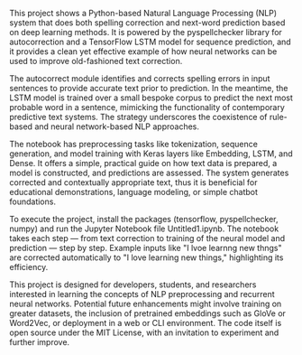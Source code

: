 This project shows a Python-based Natural Language Processing (NLP) system that does both spelling correction and next-word prediction based on deep learning methods. It is powered by the pyspellchecker library for autocorrection and a TensorFlow LSTM model for sequence prediction, and it provides a clean yet effective example of how neural networks can be used to improve old-fashioned text correction.

The autocorrect module identifies and corrects spelling errors in input sentences to provide accurate text prior to prediction. In the meantime, the LSTM model is trained over a small bespoke corpus to predict the next most probable word in a sentence, mimicking the functionality of contemporary predictive text systems. The strategy underscores the coexistence of rule-based and neural network-based NLP approaches.

The notebook has preprocessing tasks like tokenization, sequence generation, and model training with Keras layers like Embedding, LSTM, and Dense. It offers a simple, practical guide on how text data is prepared, a model is constructed, and predictions are assessed. The system generates corrected and contextually appropriate text, thus it is beneficial for educational demonstrations, language modeling, or simple chatbot foundations.

To execute the project, install the packages (tensorflow, pyspellchecker, numpy) and run the Jupyter Notebook file Untitled1.ipynb. The notebook takes each step — from text correction to training of the neural model and prediction — step by step. Example inputs like "I lvoe learnng new thngs" are corrected automatically to "I love learning new things," highlighting its efficiency.

This project is designed for developers, students, and researchers interested in learning the concepts of NLP preprocessing and recurrent neural networks. Potential future enhancements might involve training on greater datasets, the inclusion of pretrained embeddings such as GloVe or Word2Vec, or deployment in a web or CLI environment. The code itself is open source under the MIT License, with an invitation to experiment and further improve.
